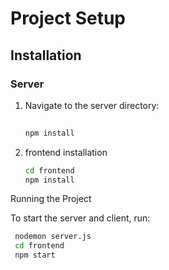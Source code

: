 # Project Setup

## Installation

### Server

1. Navigate to the server directory:
   ```bash
  
   npm install
2. frontend installation
   ```bash
   cd frontend
   npm install

   
Running the Project

To start the server and client, run:

  ```bash
   nodemon server.js
   cd frontend
   npm start
